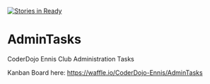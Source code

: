 [![Stories in Ready](https://badge.waffle.io/CoderDojo-Ennis/AdminTasks.png?label=ready&title=Ready)](https://waffle.io/CoderDojo-Ennis/AdminTasks)
# AdminTasks
CoderDojo Ennis Club Administration Tasks

Kanban Board here: https://waffle.io/CoderDojo-Ennis/AdminTasks
